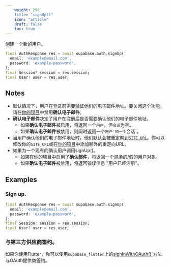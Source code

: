 ```yaml
---
    weight: 298
    title: "signUp()"
    icon: "article"
    draft: false
    toc: true
---
```


创建一个新的用户。


```dart
final AuthResponse res = await supabase.auth.signUp(
  email: 'example@email.com',
  password: 'example-password',
);
final Session? session = res.session;
final User? user = res.user;
```






## Notes

- 默认情况下，用户在登录前需要验证他们的电子邮件地址。要关闭这个功能，请在[你的项目](https://app.supabase.com/project/_/auth/settings)中禁用**确认电子邮件**。
- **确认电子邮件**决定了用户在注册后是否需要确认他们的电子邮件地址。
  - 如果**确认电子邮件**被启用，将返回一个`用户`，但`会话`为空。
  - 如果**确认电子邮件**被禁用，则同时返回一个`用户'和一个`会话`。
- 当用户确认他们的电子邮件地址时，他们默认会被重定向到[`SITE_URL`](https://supabase.com/docs/reference/auth/config#site_url)。你可以修改你的`SITE_URL`或在[你的项目](https://app.supabase.com/project/_/auth/settings)中添加额外的重定向URL。
- 如果为一个现有的确认用户调用signUp()。
    - 如果在[你的项目](https://app.supabase.com/project/_/auth/settings)中启用了**确认邮件**，将返回一个混淆的/假的用户对象。
    - 如果**确认电子邮件**被禁用，将返回错误信息 "用户已经注册"。










## Examples

### Sign up.



```dart
final AuthResponse res = await supabase.auth.signUp(
  email: 'example@email.com',
  password: 'example-password',
);
final Session? session = res.session;
final User? user = res.user;
```

### 与第三方供应商签约。

如果你使用Flutter，你可以使用`supabase_flutter`上的[signInWithOAuth()`](/docs/app/SDKdocs/dartauth/auth-signinwithoauth)方法与OAuth提供商签约。